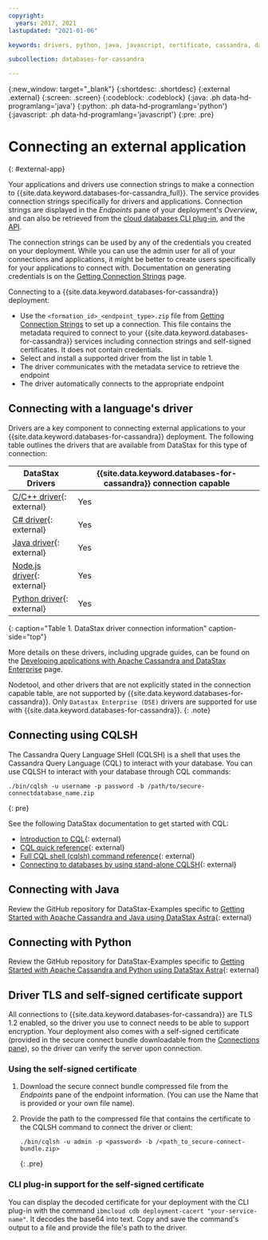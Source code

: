 ```yaml
---
copyright:
  years: 2017, 2021
lastupdated: "2021-01-06"

keywords: drivers, python, java, javascript, certificate, cassandra, datastax, dse

subcollection: databases-for-cassandra

---
```


{:new_window: target="_blank"}
{:shortdesc: .shortdesc}
{:external .external}
{:screen: .screen}
{:codeblock: .codeblock}
{:java: .ph data-hd-programlang='java'}
{:python: .ph data-hd-programlang='python'}
{:javascript: .ph data-hd-programlang='javascript'}
{:pre: .pre}

# Connecting an external application
{: #external-app}

Your applications and drivers use connection strings to make a connection to {{site.data.keyword.databases-for-cassandra_full}}. The service provides connection strings specifically for drivers and applications. Connection strings are displayed in the _Endpoints_ pane of your deployment's _Overview_, and can also be retrieved from the [cloud databases CLI plug-in](/docs/databases-cli-plugin?topic=databases-cli-plugin-cdb-reference#deployment-connections), and the [API](https://{DomainName}/apidocs/cloud-databases-api#discover-connection-information-for-a-deployment-f-e81026).

The connection strings can be used by any of the credentials you created on your deployment. While you can use the admin user for all of your connections and applications, it might be better to create users specifically for your applications to connect with. Documentation on generating credentials is on the [Getting Connection Strings](/docs/databases-for-cassandra?topic=databases-for-cassandra-connection-strings) page.

Connecting to a {{site.data.keyword.databases-for-cassandra}} deployment: 
- Use the `<formation_id>_<endpoint_type>.zip` file from [Getting Connection Strings](/docs/databases-for-cassandra?topic=databases-for-cassandra-connection-strings) to set up a connection. This file contains the metadata required to connect to your {{site.data.keyword.databases-for-cassandra}} services including connection strings and self-signed certificates.  It does not contain credentials.
- Select and install a supported driver from the list in table 1.
- The driver communicates with the metadata service to retrieve the endpoint
- The driver automatically connects to the appropriate endpoint 

## Connecting with a language's driver

 Drivers are a key component to connecting external applications to your {{site.data.keyword.databases-for-cassandra}} deployment. The following table outlines the drivers that are available from DataStax for this type of connection:  

DataStax Drivers|{{site.data.keyword.databases-for-cassandra}} connection capable
----------|------------
[C/C++ driver](https://docs.datastax.com/en/developer/cpp-driver-dse/latest){: external}| Yes
[C# driver](https://docs.datastax.com/en/developer/csharp-driver-dse/latest){: external}| Yes
[Java driver](https://docs.datastax.com/en/developer/java-driver-dse/latest){: external}| Yes
[Node.js driver](https://docs.datastax.com/en/developer/nodejs-driver-dse/latest){: external}| Yes
[Python driver](https://docs.datastax.com/en/developer/python-dse-driver/latest){: external}| Yes
{: caption="Table 1. DataStax driver connection information" caption-side="top"}

More details on these drivers, including upgrade guides, can be found on the [Developing applications with Apache Cassandra and DataStax Enterprise](https://docs.datastax.com/en/devapp/doc/devapp/aboutDrivers.html) page. 

Nodetool, and other drivers that are not explicitly stated in the connection capable table, are not supported by {{site.data.keyword.databases-for-cassandra}}. Only `Datastax Enterprise (DSE)` drivers are supported for use with {{site.data.keyword.databases-for-cassandra}}. 
{: .note}

## Connecting using CQLSH

The Cassandra Query Language SHell (CQLSH) is a shell that uses the Cassandra Query Language (CQL) to interact with your database. 
You can use CQLSH to interact with your database through CQL commands:
```
./bin/cqlsh -u username -p password -b /path/to/secure-connectdatabase_name.zip
```
{: pre} 

See the following DataStax documentation to get started with CQL:
- [Introduction to CQL](https://docs.datastax.com/en/dse/6.7/cql/cql/cql_using/introTOC.html){: external}
- [CQL quick reference](https://docs.datastax.com/en/dse/6.8/cql/cql/cqlQuickReference.html){: external}
- [Full CQL shell (cqlsh) command reference](https://docs.datastax.com/en/dse/6.8/cql/cql/cql_reference/cqlsh_commands/cqlshCommandsTOC.html){: external}
- [Connecting to databases by using stand-alone CQLSH](https://docs.astra.datastax.com/docs/connecting-to-databases-using-standalone-cqlsh){: external}

## Connecting with Java

Review the GitHub repository for DataStax-Examples specific to [Getting Started with Apache Cassandra and Java using DataStax Astra](https://github.com/DataStax-Examples/getting-started-with-astra-java){: external}

## Connecting with Python

Review the GitHub repository for DataStax-Examples specific to [Getting Started with Apache Cassandra and Python using DataStax Astra](https://github.com/DataStax-Examples/getting-started-with-astra-python){: external}

## Driver TLS and self-signed certificate support

All connections to {{site.data.keyword.databases-for-cassandra}} are TLS 1.2 enabled, so the driver you use to connect needs to be able to support encryption. Your deployment also comes with a self-signed certificate (provided in the secure connect bundle downloadable from the [Connections pane](/docs/databases-for-cassandra?topic=databases-for-cassandra-connection-strings)), so the driver can verify the server upon connection. 

### Using the self-signed certificate

1. Download the secure connect bundle compressed file from the _Endpoints_ pane of the endpoint information. (You can use the Name that is provided or your own file name).
2. Provide the path to the compressed file that contains the certificate to the CQLSH command to connect the driver or client: 

   ```
   ./bin/cqlsh -u admin -p <password> -b /<path_to_secure-connect-bundle.zip>
   ```
   {: .pre}


### CLI plug-in support for the self-signed certificate

You can display the decoded certificate for your deployment with the CLI plug-in with the command `ibmcloud cdb deployment-cacert "your-service-name"`. It decodes the base64 into text. Copy and save the command's output to a file and provide the file's path to the driver.





<!-- 
## Other drivers
Note that only the Datastax Enterprise (DSE) drivers are supported for use with {{site.data.keyword.databases-for-cassandra_full}}. Use the following information at your own risk:
{: .note}

DataStax had a vast array of language drivers that are now built in to a single DataStax driver. This new unified driver can also be used to connect to a {{site.data.keyword.databases-for-cassandra}} deployment. This unified DataStax driver is available at the same locations as their existing OSS drivers. Review the following references: 

- [DataStax Downloads](https://downloads.datastax.com/#datastax-apache-cassandra-drivers){: external} for direct links to download locations 
- [Developing applications with DataStax drivers](https://docs.datastax.com/en/devapp/doc/devapp/aboutDrivers.html){: external} for driver overview details 
- [DataStax Documentation](https://docs.datastax.com/en/developer/driver-matrix/doc/common/driverMatrix.html){: external} for installation information
- [Better Drivers for Cassandra](https://www.datastax.com/blog/2020/01/better-drivers-for-cassandra){: external} blog post that details the move to a unified driver. 
-->

